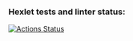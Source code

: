 ### Hexlet tests and linter status:
[![Actions Status](https://github.com/Olya-Timkova/frontend-project-46/actions/workflows/hexlet-check.yml/badge.svg)](https://github.com/Olya-Timkova/frontend-project-46/actions)